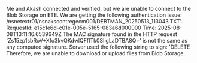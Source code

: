 Me and Akash connected and verified, but we are unable to connect to the Blob Storage on ETE. We are getting the following authentication issue:
/nsnetextr01/nsnakscontregecm001/DEBTMAN_20250513_113043.TXT'.</AuthenticationErrorDetail></Error>
RequestId: e15c1e6d-c01e-005e-5165-083a6d000000
Time: 2025-08-08T13:11:16.6539649Z
<AuthenticationErrorDetail>The MAC signature found in the HTTP request 'Zs15zp1sbRoV+Xfo3kvQKdwlQFfITk0SIigLaDTBA8Q=' is not the same as any computed signature. Server used the following string to sign: 'DELETE
Therefore, we are unable to download or upload files from Blob Storage.
